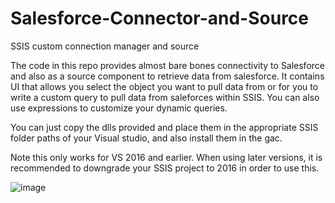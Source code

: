 # Salesforce-Connector-and-Source
SSIS custom connection manager and source

The code in this repo provides almost bare bones connectivity to Salesforce and also as a source component to retrieve data from salesforce. It contains UI that allows you select the object you want to pull data from or for you to write a custom query to pull data from saleforces within SSIS. You can also use expressions to customize your dynamic queries.

You can just copy the dlls provided and place them in the appropriate SSIS folder paths of your Visual studio, and also install them in the gac.

Note this only works for VS 2016 and earlier. When using later versions, it is recommended to downgrade your SSIS project to 2016 in order to use this.

![image](https://github.com/KingShaggy1/Salesforce-Connector-and-Source/assets/47197934/ab10514e-4846-41d9-a1b7-6b33f11790d4)

